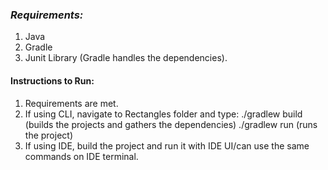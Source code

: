 ### _**Requirements:**_
1. Java
2. Gradle
3. Junit Library (Gradle handles the dependencies).

#### **Instructions to Run:**
1. Requirements are met.
2. If using CLI, navigate to Rectangles folder and type:
./gradlew build (builds the projects and gathers the dependencies)
./gradlew run (runs the project)
3. If using IDE, build the project and run it with IDE
   UI/can use the same commands on IDE
   terminal.
